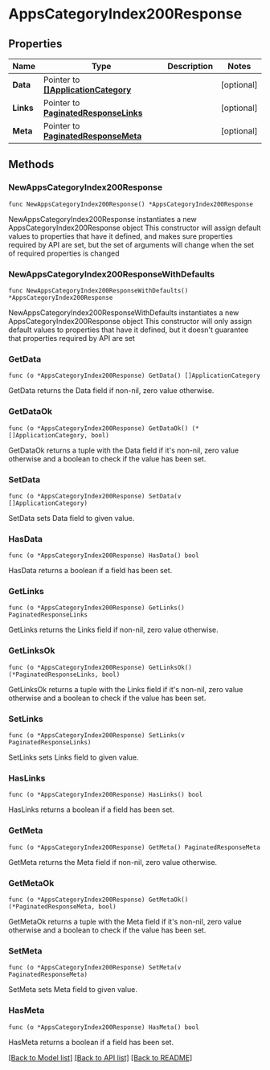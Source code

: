 # AppsCategoryIndex200Response

## Properties

Name | Type | Description | Notes
------------ | ------------- | ------------- | -------------
**Data** | Pointer to [**[]ApplicationCategory**](ApplicationCategory.md) |  | [optional] 
**Links** | Pointer to [**PaginatedResponseLinks**](PaginatedResponseLinks.md) |  | [optional] 
**Meta** | Pointer to [**PaginatedResponseMeta**](PaginatedResponseMeta.md) |  | [optional] 

## Methods

### NewAppsCategoryIndex200Response

`func NewAppsCategoryIndex200Response() *AppsCategoryIndex200Response`

NewAppsCategoryIndex200Response instantiates a new AppsCategoryIndex200Response object
This constructor will assign default values to properties that have it defined,
and makes sure properties required by API are set, but the set of arguments
will change when the set of required properties is changed

### NewAppsCategoryIndex200ResponseWithDefaults

`func NewAppsCategoryIndex200ResponseWithDefaults() *AppsCategoryIndex200Response`

NewAppsCategoryIndex200ResponseWithDefaults instantiates a new AppsCategoryIndex200Response object
This constructor will only assign default values to properties that have it defined,
but it doesn't guarantee that properties required by API are set

### GetData

`func (o *AppsCategoryIndex200Response) GetData() []ApplicationCategory`

GetData returns the Data field if non-nil, zero value otherwise.

### GetDataOk

`func (o *AppsCategoryIndex200Response) GetDataOk() (*[]ApplicationCategory, bool)`

GetDataOk returns a tuple with the Data field if it's non-nil, zero value otherwise
and a boolean to check if the value has been set.

### SetData

`func (o *AppsCategoryIndex200Response) SetData(v []ApplicationCategory)`

SetData sets Data field to given value.

### HasData

`func (o *AppsCategoryIndex200Response) HasData() bool`

HasData returns a boolean if a field has been set.

### GetLinks

`func (o *AppsCategoryIndex200Response) GetLinks() PaginatedResponseLinks`

GetLinks returns the Links field if non-nil, zero value otherwise.

### GetLinksOk

`func (o *AppsCategoryIndex200Response) GetLinksOk() (*PaginatedResponseLinks, bool)`

GetLinksOk returns a tuple with the Links field if it's non-nil, zero value otherwise
and a boolean to check if the value has been set.

### SetLinks

`func (o *AppsCategoryIndex200Response) SetLinks(v PaginatedResponseLinks)`

SetLinks sets Links field to given value.

### HasLinks

`func (o *AppsCategoryIndex200Response) HasLinks() bool`

HasLinks returns a boolean if a field has been set.

### GetMeta

`func (o *AppsCategoryIndex200Response) GetMeta() PaginatedResponseMeta`

GetMeta returns the Meta field if non-nil, zero value otherwise.

### GetMetaOk

`func (o *AppsCategoryIndex200Response) GetMetaOk() (*PaginatedResponseMeta, bool)`

GetMetaOk returns a tuple with the Meta field if it's non-nil, zero value otherwise
and a boolean to check if the value has been set.

### SetMeta

`func (o *AppsCategoryIndex200Response) SetMeta(v PaginatedResponseMeta)`

SetMeta sets Meta field to given value.

### HasMeta

`func (o *AppsCategoryIndex200Response) HasMeta() bool`

HasMeta returns a boolean if a field has been set.


[[Back to Model list]](../README.md#documentation-for-models) [[Back to API list]](../README.md#documentation-for-api-endpoints) [[Back to README]](../README.md)


